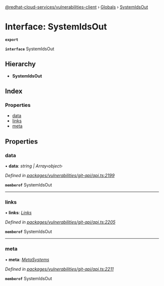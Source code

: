 [@redhat-cloud-services/vulnerabilities-client](../README.md) › [Globals](../globals.md) › [SystemIdsOut](systemidsout.md)

# Interface: SystemIdsOut

**`export`** 

**`interface`** SystemIdsOut

## Hierarchy

* **SystemIdsOut**

## Index

### Properties

* [data](systemidsout.md#data)
* [links](systemidsout.md#links)
* [meta](systemidsout.md#meta)

## Properties

###  data

• **data**: *string | Array‹object›*

*Defined in [packages/vulnerabilities/git-api/api.ts:2199](https://github.com/RedHatInsights/javascript-clients/blob/master/packages/vulnerabilities/git-api/api.ts#L2199)*

**`memberof`** SystemIdsOut

___

###  links

• **links**: *[Links](links.md)*

*Defined in [packages/vulnerabilities/git-api/api.ts:2205](https://github.com/RedHatInsights/javascript-clients/blob/master/packages/vulnerabilities/git-api/api.ts#L2205)*

**`memberof`** SystemIdsOut

___

###  meta

• **meta**: *[MetaSystems](metasystems.md)*

*Defined in [packages/vulnerabilities/git-api/api.ts:2211](https://github.com/RedHatInsights/javascript-clients/blob/master/packages/vulnerabilities/git-api/api.ts#L2211)*

**`memberof`** SystemIdsOut
